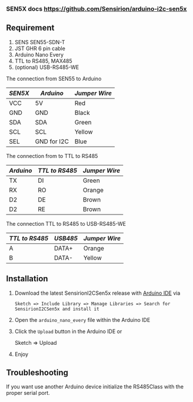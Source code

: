### SEN5X docs https://github.com/Sensirion/arduino-i2c-sen5x

## Requirement

1. SENS SEN55-SDN-T
2. JST GHR 6 pin cable
3. Arduino Nano Every
4. TTL to RS485, MAX485
5. (optional) USB-RS485-WE

The connection from SEN55 to Arduino

| _SEN5X_ | _Arduino_   | _Jumper Wire_ |
| ------- | ----------- | ------------- |
| VCC     | 5V          | Red           |
| GND     | GND         | Black         |
| SDA     | SDA         | Green         |
| SCL     | SCL         | Yellow        |
| SEL     | GND for I2C | Blue          |

The connection from to TTL to RS485

| _Arduino_ | _TTL to RS485_ | _Jumper Wire_ |
| --------- | -------------- | ------------- |
| TX        | DI             | Green         |
| RX        | RO             | Orange        |
| D2        | DE             | Brown         |
| D2        | RE             | Brown         |

The connection TTL to RS485 to USB-RS485-WE

| _TTL to RS485_ | _USB485_ | _Jumper Wire_ |
| -------------- | -------- | ------------- |
| A              | DATA+    | Orange        |
| B              | DATA-    | Yellow        |

## Installation

1. Download the latest SensirionI2CSen5x release with [Arduino IDE](http://www.arduino.cc/en/main/software) via

   `Sketch => Include Library => Manage Libraries => Search for SensirionI2CSen5x and install it`

2. Open the `arduino_nano_every` file within the Arduino IDE

3. Click the `Upload` button in the Arduino IDE or

   Sketch => Upload

4. Enjoy

## Troubleshooting

If you want use another Arduino device initialize the RS485Class with the proper serial port.
